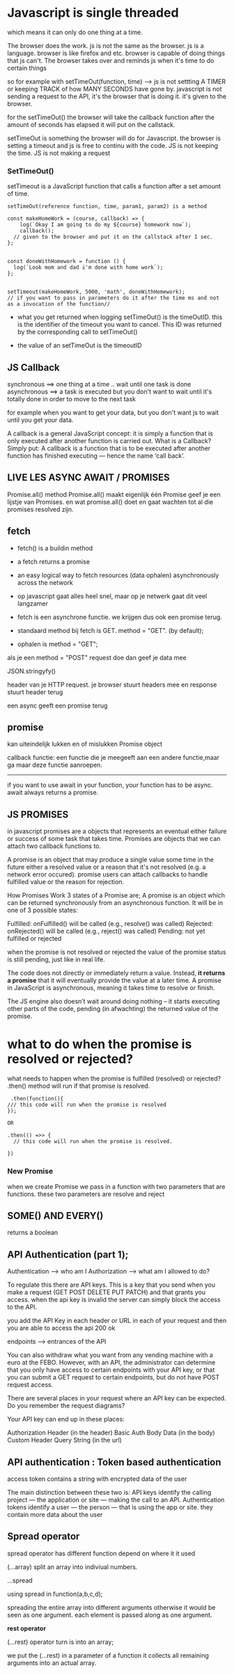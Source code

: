 # Javascript is single threaded 
which means it can only do one thing at a time.

The browser does the work. js is not the same as the browser. js is a language. browser is like firefox and etc. browser is capable of doing things that js can't. The browser takes over and reminds js when it's time to do certain things 

so for example with setTimeOut(function, time) --> js is not settting A TIMER or keeping TRACK of how MANY SECONDS have gone by. 
javascript is not sending a request to the API, it's the browser that is doing it. it's given to the browser. 

for the setTimeOut() the browser will take the callback function after the amount of seconds has elapsed it will put on the callstack. 

setTimeOut is something the browser will do for Javascript. the browser is setting a timeout and js is free to continu with the code. JS is not keeping the time. JS is not making a request



### SetTimeOut()

setTimeout is a JavaScript function that calls a function after a set amount of time.

```
setTimeOut(reference function, time, param1, param2) is a method
```

```
const makeHomeWork = (course, callback) => {
    log(`Okay I am going to do my ${course} homework now`);
    callback(); 
  // given to the browser and put it on the callstack after 1 sec.
};


const doneWithHomework = function () {
  log(`Look mom and dad i'm done with home work`);
};


setTimeout(makeHomeWork, 5000, 'math', doneWithHomework); 
// if you want to pass in parameters do it after the time ms and not as a invocation of the function//

```

* what you get returned when logging setTimeOut() is the timeOutID. this is the identifier of the timeout you want to cancel. This ID was returned by the corresponding call to setTimeOut()

* the value of an setTimeOut is the timeoutID

## JS Callback
synchronous ==> one thing at a time .. wait until one task is done
asynchronous ==> a task is executed but you don't want to wait until it's totally done in order to move to the next task

for example when you want to get your data, but you don't want js to wait until you get your data. 

A callback is a general JavaScript concept: it is simply a function that is only executed after another function is carried out.
What is a Callback?
Simply put: A callback is a function that is to be executed after another function has finished executing — hence the name ‘call back’.



## LIVE LES ASYNC AWAIT / PROMISES

Promise.all() method
Promise.all() maakt eigenlijk één Promise
geef je een lijstje van Promises. en wat promise.all() doet en gaat wachten tot al die promises resolved zijn.


## fetch
- fetch() is a buildin method
- a fetch returns a promise
- an easy logical way to fetch resources (data ophalen)
asynchronously across the network
- op javascript gaat alles heel snel, maar op je netwerk gaat dit veel langzamer
- fetch is een asynchrone functie. we krijgen dus ook een promise terug.
- standaard method bij fetch is GET. method = "GET". (by default);

- ophalen is method = "GET";


als je een method = "POST" request doe dan geef je data mee

JSON.stringyfy() 

header van je HTTP request. je browser stuurt headers mee en response stuurt header terug

een async geeft een promise terug


## promise 
kan uiteindelijk lukken en of mislukken
Promise object 

callback functie: een functie die je meegeeft aan een andere functie,maar ga maar deze functie aanroepen.

--------------

if you want to use await in your function, your function has to be async.
await always returns a promise.


## JS PROMISES 

in javascript promises are a objects that represents an eventual either failure or success of some task that takes time. Promises are objects that we can attach two callback functions to. 

A promise is an object that may produce a single value some time in the future either a resolved value or a reason that it's not resolved (e.g. a network error occured). promise users can attach callbacks to handle fulfilled value or the reason for rejection.


How Promises Work
3 states of a Promise are;
A promise is an object which can be returned synchronously from an asynchronous function. It will be in one of 3 possible states:

Fulfilled: onFulfilled() will be called (e.g., resolve() was called)
Rejected: onRejected() will be called (e.g., reject() was called)
Pending: not yet fulfilled or rejected


when the promise is not resolved or rejected the value of the promise status is still pending, just like in real life. 


The code does not directly or immediately return a value. Instead, **it returns a promise** that it will eventually provide the value at a later time. A promise in JavaScript is asynchronous, meaning it takes time to resolve or finish. 

The JS engine also doesn’t wait around doing nothing – it starts executing other parts of the code, pending (in afwachting) the returned value of the promise.




# what to do when the promise is resolved or rejected? 
what needs to happen when the promise is fulfilled (resolved) or rejected? 
.then() method will run if that promise is resolved.

```
 .then(function(){
/// this code will run when the promise is resolved
});

OR 

.then(() =>> {
  // this code will run when the promise is resolved. 

})
```


### New Promise

when we create Promise we pass in a function with two parameters that are functions. these two parameters are resolve and reject


## SOME() AND EVERY()
returns a boolean

## API Authentication (part 1);

Authentication --> who am I 
Authorization --> what am I allowed to do?

To regulate this there are API keys. This is a key that you send when you make a request (GET POST DELETE PUT PATCH) and that grants you access. when the api key is invalid the server can simply block the access to the API.

you add the API Key in each header or URL in each of your request and then you are able to access the api 200 ok



endpoints --> entrances of the API 

You can also withdraw what you want from any vending machine with a euro at the FEBO. However, with an API, the administrator can determine that you only have access to certain endpoints with your API key, or that you can submit a GET request to certain endpoints, but do not have POST request access.


There are several places in your request where an API key can be expected. Do you remember the request diagrams?

Your API key can end up in these places:

Authorization Header (in the header)
Basic Auth
Body Data (in the body)
Custom Header
Query String (in the url)


## API authentication : Token based authentication

access token contains a string with encrypted data of the user

The main distinction between these two is: API keys identify the calling project — the application or site — making the call to an API. Authentication tokens identify a user — the person — that is using the app or site. they contain more data about the user

## Spread operator

spread operator has different function depend on where it it used

(...array) split an array into indiviual numbers.

...spread 

using spread in function(a,b,c,d);

spreading the entire array into different arguments otherwise it would be seen as one argument. 
each element is passed along as one argument.


**rest operator**

(...rest) operator turn is into an array;


we put the (...rest) in a parameter of a function 
it collects all remaining arguments into an actual array.